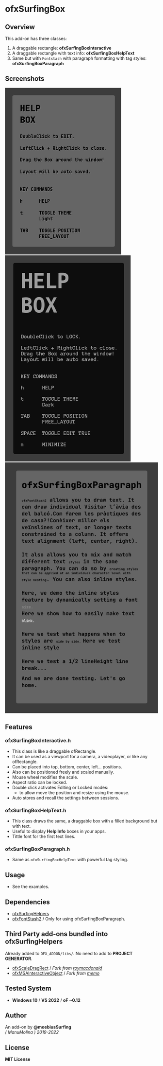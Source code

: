 # ofxSurfingBox

## Overview
This add-on has three classes: 
1. A draggable rectangle: **ofxSurfingBoxInteractive** 
2. A draggable rectangle with text info: **ofxSurfingBoxHelpText**
3. Same but with `Fontstash` with paragraph formatting with tag styles: **ofxSurfingBoxParagraph**

## Screenshots
![](/examples/2-BoxHelpText-Simple/Capture.PNG)
![](/examples/3-BoxHelpText-Debug/Capture.PNG)
![](/examples/5-BoxTextParagraph/Capture.PNG)

## Features

### ofxSurfingBoxInteractive.h
- This class is like a draggable ofRectangle.
- It can be used as a viewport for a camera, a videoplayer, or like any ofRectangle.
- Can be placed into top, bottom, center, left... positions.
- Also can be positioned freely and scaled manually.
- Mouse wheel modifies the scale.
- Aspect ratio can be locked.
- Double click activates Editing or Locked modes: 
   * to allow move the position and resize using the mouse.
- Auto stores and recall the settings between sessions.

### ofxSurfingBoxHelpText.h
- This class draws the same, a draggable box with a filled background but with text.
- Useful to display **Help Info** boxes in your apps.
- Tittle font for the first text lines.

### ofxSurfingBoxParagraph.h
- Same as `ofxSurfingBoxHelpText` with powerful tag styling.

## Usage
- See the examples.

## Dependencies
* [ofxSurfingHelpers](https://github.com/moebiussurfing/ofxSurfingHelpers)  
* [ofxFontStash2](https://github.com/moebiussurfing/ofxFontStash2) / Only for using ofxSurfingBoxParagraph.

## Third Party add-ons bundled into **ofxSurfingHelpers**
Already added to `OFX_ADDON/libs/`. No need to add to **PROJECT GENERATOR**.  
* [ofxScaleDragRect](https://github.com/moebiussurfing/ofxScaleDragRect) / _Fork from [roymacdonald](https://github.com/roymacdonald/ofxScaleDragRect)_  
* [ofxMSAInteractiveObject](https://github.com/moebiussurfing/ofxMSAInteractiveObject) / _Fork from [memo](https://github.com/memo/ofxMSAInteractiveObject)_  

## Tested System
* **Windows 10** / **VS 2022** / **oF ~0.12**

## Author
An add-on by **@moebiusSurfing**  
*( ManuMolina ) 2019-2022*  

## License
**MIT License**
